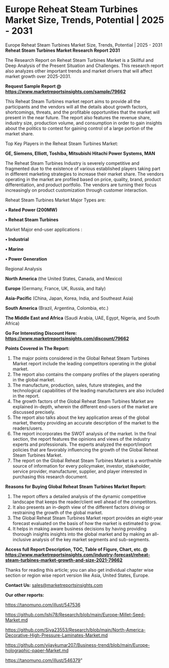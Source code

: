# Europe Reheat Steam Turbines Market Size, Trends, Potential | 2025 - 2031
Europe Reheat Steam Turbines Market Size, Trends, Potential | 2025 - 2031
<strong>Reheat Steam Turbines Market Research Report 2031</strong>

The Research Report on Reheat Steam Turbines Market is a Skillful and Deep Analysis of the Present Situation and Challenges. This research report also analyzes other important trends and market drivers that will affect market growth over 2025-2031.

<strong>Request Sample Report @ <a href=https://www.marketreportsinsights.com/sample/79662>https://www.marketreportsinsights.com/sample/79662</a></strong>

This Reheat Steam Turbines market report aims to provide all the participants and the vendors will all the details about growth factors, shortcomings, threats, and the profitable opportunities that the market will present in the near future. The report also features the revenue share, industry size, production volume, and consumption in order to gain insights about the politics to contest for gaining control of a large portion of the market share.

Top Key Players in the Reheat Steam Turbines Market:

<strong>GE, Siemens, Elliott, Toshiba, Mitsubishi Hitachi Power Systems, MAN</strong>

The Reheat Steam Turbines Industry is severely competitive and fragmented due to the existence of various established players taking part in different marketing strategies to increase their market share. The vendors operating in the market are profiled based on price, quality, brand, product differentiation, and product portfolio. The vendors are turning their focus increasingly on product customization through customer interaction.

Reheat Steam Turbines Market Major Types are:

<strong>• Rated Power (200MW)

• Reheat Steam Turbines</strong>

Market Major end-user applications :

<strong>• Industrial

• Marine

• Power Generation</strong>

Regional Analysis

</u><strong><b>North America</b></strong> (the United States, Canada, and Mexico)

<strong><b>Europe </b></strong>(Germany, France, UK, Russia, and Italy)

<strong><b>Asia-Pacific</b></strong> (China, Japan, Korea, India, and Southeast Asia)

<strong><b>South America</b></strong> (Brazil, Argentina, Colombia, etc.)

<strong><b>The Middle East and Africa</b></strong> (Saudi Arabia, UAE, Egypt, Nigeria, and South Africa)

<strong>Go For Interesting Discount Here: <a href=https://www.marketreportsinsights.com/discount/79662>https://www.marketreportsinsights.com/discount/79662</a></strong>

<strong>Points Covered in The Report:</strong>
<ol>
  <li>The major points considered in the Global Reheat Steam Turbines Market report include the leading competitors operating in the global market.</li>
  <li>The report also contains the company profiles of the players operating in the global market.</li>
  <li>The manufacture, production, sales, future strategies, and the technological capabilities of the leading manufacturers are also included in the report.</li>
  <li>The growth factors of the Global Reheat Steam Turbines Market are explained in-depth, wherein the different end-users of the market are discussed precisely.</li>
  <li>The report also talks about the key application areas of the global market, thereby providing an accurate description of the market to the readers/users.</li>
  <li>The report incorporates the SWOT analysis of the market. In the final section, the report features the opinions and views of the industry experts and professionals. The experts analyzed the export/import policies that are favorably influencing the growth of the Global Reheat Steam Turbines Market.</li>
  <li>The report on the Global Reheat Steam Turbines Market is a worthwhile source of information for every policymaker, investor, stakeholder, service provider, manufacturer, supplier, and player interested in purchasing this research document.</li>
</ol>
<strong>Reasons for Buying Global Reheat Steam Turbines Market Report:</strong>

<ol>
  <li>The report offers a detailed analysis of the dynamic competitive landscape that keeps the reader/client well ahead of the competitors.</li>
  <li>It also presents an in-depth view of the different factors driving or restraining the growth of the global market.</li>
  <li>The Global Reheat Steam Turbines Market report provides an eight-year forecast evaluated on the basis of how the market is estimated to grow.</li>
  <li>It helps in making aware business decisions by having providing thorough insights insights into the global market and by making an all-inclusive analysis of the key market segments and sub-segments.</li>
</ol>
<strong>Access full Report Description, TOC, Table of Figure, Chart, etc. @ <a href=https://www.marketreportsinsights.com/industry-forecast/reheat-steam-turbines-market-growth-and-size-2021-79662>https://www.marketreportsinsights.com/industry-forecast/reheat-steam-turbines-market-growth-and-size-2021-79662</a></strong>


Thanks for reading this article; you can also get individual chapter wise section or region wise report version like Asia, United States, Europe.

<strong>Contact Us:</strong>
sales@marketreportsinsights.com

<strong>Our other reports:</strong>

<a href=https://tanomuno.com/illust/547536>https://tanomuno.com/illust/547536</a>

<a href=https://github.com/Ishi78/Research/blob/main/Europe-Millet-Seed-Market.md>https://github.com/Ishi78/Research/blob/main/Europe-Millet-Seed-Market.md</a>

<a href=https://github.com/Siya23553/Research/blob/main/North-America-Decorative-High-Pressure-Laminates-Market.md>https://github.com/Siya23553/Research/blob/main/North-America-Decorative-High-Pressure-Laminates-Market.md</a>

<a href=https://github.com/vijaykumar207/Business-trend/blob/main/Europe-holographic-paper-Market.md>https://github.com/vijaykumar207/Business-trend/blob/main/Europe-holographic-paper-Market.md</a>

<a href=https://tanomuno.com/illust/546379>https://tanomuno.com/illust/546379</a>"
